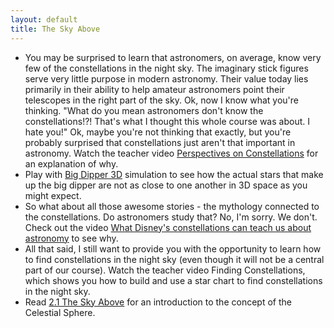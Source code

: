 ```yaml
---
layout: default
title: The Sky Above
---
```


- You may be surprised to learn that astronomers, on average, know very few of the constellations in the night sky. The imaginary stick figures serve very little purpose in modern astronomy. Their value today lies primarily in their ability to help amateur astronomers point their telescopes in the right part of the sky. Ok, now I know what you're thinking. "What do you mean astronomers don't know the constellations!?! That's what I thought this whole course was about. I hate you!" Ok, maybe you're not thinking that exactly, but you're probably surprised that constellations just aren't that important in astronomy. Watch the teacher video [Perspectives on Constellations](https://www.youtube.com/watch?v=1VRz_otw5vw) for an explanation of why.
- Play with [Big Dipper 3D](https://storage.googleapis.com/avh-sims/astroUNL/classaction/animations/coordsmotion/bigdipper.html) simulation to see how the actual stars that make up the big dipper are not as close to one another in 3D space as you might expect.
- So what about all those awesome stories - the mythology connected to the constellations. Do astronomers study that? No, I'm sorry. We don't. Check out the video [What Disney's constellations can teach us about astronomy](https://youtu.be/Zc6yJ0cR-P4) to see why. 
- All that said, I still want to provide you with the opportunity to learn how to find constellations in the night sky (even though it will not be a central part of our course). Watch the teacher video Finding Constellations, which shows you how to build and use a star chart to find constellations in the night sky.
- Read [2.1 The Sky Above](https://openstax.org/books/astronomy-2e/pages/2-1-the-sky-above) for an introduction to the concept of the Celestial Sphere.

